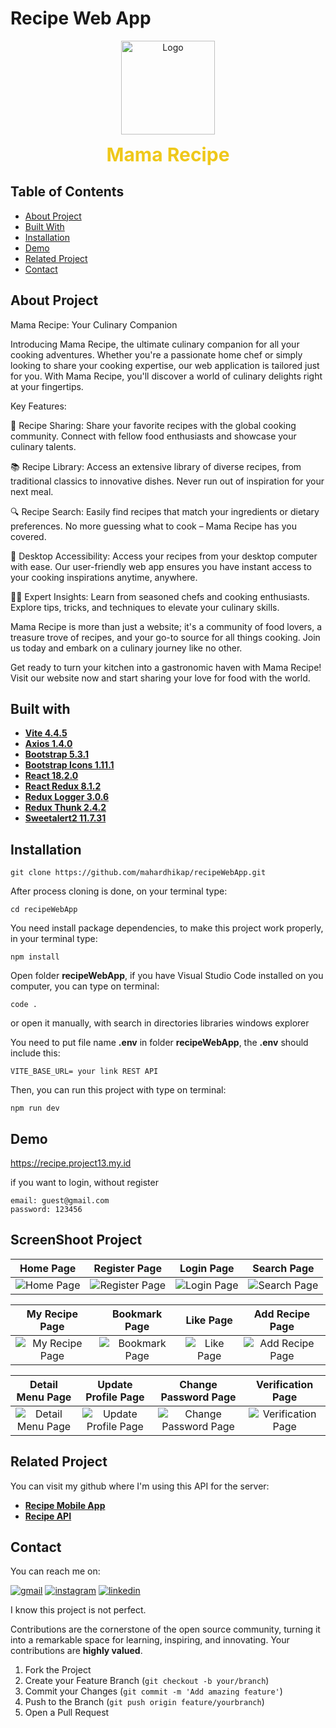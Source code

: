 
# Recipe Web App
<div align="center">
<a href="https://github.com/mahardhikap/RecipeMobileApp">
    <img src="https://i.ibb.co/ZcsX3g3/fix.png" alt="Logo" width="150" height="150">
</a>
<p style="text-align: center;">
    <span style="font-weight: bold; font-size: 30px; color: #EFC81A;">Mama Recipe</span>
</p>
</div>

## Table of Contents

* [About Project](#about-project)
* [Built With](#built-with)
* [Installation](#installation)
* [Demo](#demo)
* [Related Project](#related-project)
* [Contact](#contact)

## About Project
Mama Recipe: Your Culinary Companion

Introducing Mama Recipe, the ultimate culinary companion for all your cooking adventures. Whether you're a passionate home chef or simply looking to share your cooking expertise, our web application is tailored just for you. With Mama Recipe, you'll discover a world of culinary delights right at your fingertips.

Key Features:

🍳 Recipe Sharing: Share your favorite recipes with the global cooking community. Connect with fellow food enthusiasts and showcase your culinary talents.

📚 Recipe Library: Access an extensive library of diverse recipes, from traditional classics to innovative dishes. Never run out of inspiration for your next meal.

🔍 Recipe Search: Easily find recipes that match your ingredients or dietary preferences. No more guessing what to cook – Mama Recipe has you covered.

📲 Desktop Accessibility: Access your recipes from your desktop computer with ease. Our user-friendly web app ensures you have instant access to your cooking inspirations anytime, anywhere.

👩‍🍳 Expert Insights: Learn from seasoned chefs and cooking enthusiasts. Explore tips, tricks, and techniques to elevate your culinary skills.

Mama Recipe is more than just a website; it's a community of food lovers, a treasure trove of recipes, and your go-to source for all things cooking. Join us today and embark on a culinary journey like no other.

Get ready to turn your kitchen into a gastronomic haven with Mama Recipe! Visit our website now and start sharing your love for food with the world.

## Built with
    
- [**Vite 4.4.5**](https://vitejs.dev/guide/)
- [**Axios 1.4.0**](https://axios-http.com/docs/intro)
- [**Bootstrap 5.3.1**](https://getbootstrap.com/)
- [**Bootstrap Icons 1.11.1**](https://icons.getbootstrap.com/)
- [**React 18.2.0**](https://react.dev/learn/start-a-new-react-project)
- [**React Redux 8.1.2**](https://react-redux.js.org/introduction/getting-started)
- [**Redux Logger 3.0.6**](https://www.npmjs.com/package/redux-logger)
- [**Redux Thunk 2.4.2**](https://www.npmjs.com/package/redux-thunk)
- [**Sweetalert2 11.7.31**](https://sweetalert2.github.io/)

## Installation


```
git clone https://github.com/mahardhikap/recipeWebApp.git
```
After process cloning is done, on your terminal type:

```
cd recipeWebApp
```

You need install package dependencies, to make this project work properly, in your terminal type:
```
npm install
```
Open folder **recipeWebApp**, if you have Visual Studio Code installed on you computer, you can type on terminal:
```
code .
```
or open it manually, with search in directories libraries windows explorer

You need to put file name **.env** in folder **recipeWebApp**, the **.env** should include this:
```
VITE_BASE_URL= your link REST API
```

Then, you can run this project with type on terminal:
```
npm run dev
```

## Demo
https://recipe.project13.my.id

if you want to login, without register
```
email: guest@gmail.com
password: 123456
```

## ScreenShoot Project
| Home Page | Register Page | Login Page | Search Page |
| :---: | :---: | :---: | :---: |
|![Home Page](https://i.ibb.co/LZFWLNV/homepage.png)|![Register Page](https://i.ibb.co/J7K27vD/register.png)|![Login Page](https://i.ibb.co/8jqYxYk/login.png)|![Search Page](https://i.ibb.co/7yydkWn/search.png)|

| My Recipe Page | Bookmark Page | Like Page | Add Recipe Page |
| :---: | :---: | :---: | :---: |
|![My Recipe Page](https://i.ibb.co/6mfgVRK/myrecipe.png)|![Bookmark Page](https://i.ibb.co/C9WXsbn/mybookmark.png)|![Like Page](https://i.ibb.co/rFzBLbS/mylike.png)|![Add Recipe Page](https://i.ibb.co/z7LfxS2/addmenu.png)|

| Detail Menu Page | Update Profile Page | Change Password Page | Verification Page |
| :---: | :---: | :---: | :---: |
|![Detail Menu Page](https://i.ibb.co/cJrRmD4/detailmenu.png)|![Update Profile Page](https://i.ibb.co/MRPjVXM/editprofile.png)|![Change Password Page](https://i.ibb.co/MpXMbjT/changepasswordprofile.png)|![Verification Page](https://i.ibb.co/8DWdNRH/verifaccount.png)|

## Related Project
You can visit my github where I'm using this API for the server:
- **[Recipe Mobile App](https://github.com/mahardhikap/RecipeMobileApp)**
- **[Recipe API](https://github.com/mahardhikap/recipeApiV2)**

##  Contact
You can reach me on:

[![gmail](https://img.shields.io/badge/Gmail-D14836?style=for-the-badge&logo=gmail&logoColor=white)](mailto:putrad578@gmail.com)
[![instagram](https://img.shields.io/badge/Instagram-E4405F?style=for-the-badge&logo=instagram&logoColor=white)](https://instagram.com/mahardhika300617)
[![linkedin](https://img.shields.io/badge/linkedin-0A66C2?style=for-the-badge&logo=linkedin&logoColor=white)](https://www.linkedin.com/in/mahardhikapratama)

I know this project is not perfect.

Contributions are the cornerstone of the open source community, turning it into a remarkable space for learning, inspiring, and innovating. Your contributions are **highly valued**.

1. Fork the Project
2. Create your Feature Branch (`git checkout -b your/branch`)
3. Commit your Changes (`git commit -m 'Add amazing feature'`)
4. Push to the Branch (`git push origin feature/yourbranch`)
5. Open a Pull Request